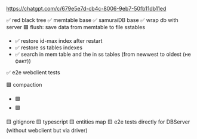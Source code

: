 https://chatgpt.com/c/679e5e7d-cb4c-8006-9eb7-50fb11db11ed

✅ red black tree
✅ memtable base
✅ samuraiDB base
✅ wrap db with server
🟩 flush: save data from memtable to file sstables 
- ✅ restore id-max index after restart
- ✅ restore ss tables indexes
- ✅ search in mem table and the in ss tables (from newwest to oldest (не факт))

✅ e2e webclient tests

🟩 compaction
- 🟩
- 🟩

🟨 gitignore
🟨 typescript
🟨 entities map
🟨 e2e tests directly for DBServer (without webclient but via driver)